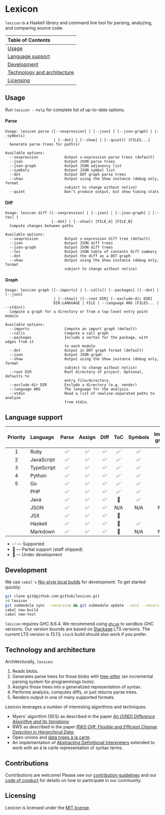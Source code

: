 # Lexicon

`lexicon` is a Haskell library and command line tool for parsing, analyzing, and comparing source code.

| Table of Contents |
| :------------- |
| [Usage](#usage) |
| [Language support](#language-support) |
| [Development](#development) |
| [Technology and architecture](#technology-and-architecture) |
| [Licensing](#licensing) |

## Usage

Run `lexicon --help` for complete list of up-to-date options.

#### Parse
```
Usage: lexicon parse ([--sexpression] | [--json] | [--json-graph] | [--symbols]
                      | [--dot] | [--show] | [--quiet]) [FILES...]
  Generate parse trees for path(s)

Available options:
  --sexpression            Output s-expression parse trees (default)
  --json                   Output JSON parse trees
  --json-graph             Output JSON adjacency list
  --symbols                Output JSON symbol list
  --dot                    Output DOT graph parse trees
  --show                   Output using the Show instance (debug only, format
                           subject to change without notice)
  --quiet                  Don't produce output, but show timing stats
   ```

#### Diff
```
Usage: lexicon diff ([--sexpression] | [--json] | [--json-graph] | [--toc] |
                     [--dot] | [--show]) [FILE_A] [FILE_B]
  Compute changes between paths

Available options:
  --sexpression            Output s-expression diff tree (default)
  --json                   Output JSON diff trees
  --json-graph             Output JSON diff trees
  --toc                    Output JSON table of contents diff summary
  --dot                    Output the diff as a DOT graph
  --show                   Output using the Show instance (debug only, format
                           subject to change without notice)
  ```

#### Graph
```
Usage: lexicon graph ([--imports] | [--calls]) [--packages] ([--dot] | [--json]
                      | [--show]) ([--root DIR] [--exclude-dir DIR]
                      DIR:LANGUAGE | FILE | --language ARG (FILES... | --stdin))
  Compute a graph for a directory or from a top-level entry point module

Available options:
  --imports                Compute an import graph (default)
  --calls                  Compute a call graph
  --packages               Include a vertex for the package, with edges from it
                           to each module
  --dot                    Output in DOT graph format (default)
  --json                   Output JSON graph
  --show                   Output using the Show instance (debug only, format
                           subject to change without notice)
  --root DIR               Root directory of project. Optional, defaults to
                           entry file/directory.
  --exclude-dir DIR        Exclude a directory (e.g. vendor)
  --language ARG           The language for the analysis.
  --stdin                  Read a list of newline-separated paths to analyze
                           from stdin.
```

## Language support

| Priority | Language       | Parse | Assign | Diff  | ToC | Symbols | Import graph | Call graph | Control flow graph |
| :---:    | :------------- | :---: | :---:  | :---: | :--:| :---:   | :---:        | :---:      | :---: |
| 1        | Ruby           | ✅     | ✅     | ✅    | ✅  | ✅      | ✅          | 🚧 | |
| 2        | JavaScript     | ✅     | ✅     | ✅    | ✅  | ✅      | ✅           | 🚧 | |
| 3        | TypeScript     | ✅     | ✅     | ✅    | ✅  | ✅      | ✅          | 🚧  | |
| 4        | Python         | ✅     | ✅     | ✅    | ✅  | ✅      | ✅           | 🚧 | |
| 5        | Go             | ✅     | ✅     | ✅    | ✅  | ✅      | ✅           | 🚧 | |
|          | PHP            | ✅     | ✅     | ✅    | ✅  | ✅      | | | |
|          | Java           | ✅     | ✅     | ✅    | 🔶  | ✅      |               | | |
|          | JSON           | ✅     | ✅     | ✅    | N/A | N/A     | N/A          | N/A| |
|          | JSX            | ✅     | ✅     | ✅    | 🔶  |         |              | | |
|          | Haskell        | ✅     | ✅     | ✅    | 🔶  |  ✅       |              | | |
|          | Markdown       | ✅     | ✅     | ✅    | 🔶  | N/A     | N/A          | N/A | &nbsp; |

* ✅ — Supported
* 🔶 — Partial support (staff shipped)
* 🚧 — Under development


## Development

We use `cabal's` [Nix-style local builds][nix] for development. To get started quickly:

```bash
git clone git@github.com:github/lexicon.git
cd lexicon
git submodule sync --recursive && git submodule update --init --recursive --force
cabal new-build
cabal new-test
```

`lexicon` requires GHC 8.6.4. We recommend using [`ghcup`][ghcup] to sandbox GHC versions. Our version bounds are based on [Stackage][stackage] LTS versions. The current LTS version is 13.13; `stack` build should also work if you prefer.

[nix]: https://www.haskell.org/cabal/users-guide/nix-local-build-overview.html
[stackage]: https://stackage.org
[ghcup]: https://www.haskell.org/ghcup/

## Technology and architecture

Architecturally, `lexicon`:
1. Reads blobs.
2. Generates parse trees for those blobs with [tree-sitter][tree-sitter] (an incremental parsing system for programmings tools).
3. Assigns those trees into a generalized representation of syntax.
4. Performs analysis, computes diffs, or just returns parse trees.
5. Renders output in one of many supported formats.

Lexicon leverages a number of interesting algorithms and techniques:

- Myers' algorithm (SES) as described in the paper [*An O(ND) Difference Algorithm and Its Variations*][SES]
- RWS as described in the paper [*RWS-Diff: Flexible and Efficient Change Detection in Hierarchical Data*][RWS].
- Open unions and [data types à la carte](http://www.cs.ru.nl/~W.Swierstra/Publications/DataTypesALaCarte.pdf).
- An implementation of [Abstracting Definitional Interpreters][adi] extended to work with an à la carte representation of syntax terms.

[SES]: http://www.xmailserver.org/diff2.pdf
[RWS]: https://db.in.tum.de/~finis/papers/RWS-Diff.pdf
[adi]: https://plum-umd.github.io/abstracting-definitional-interpreters/
[tree-sitter]: https://github.com/tree-sitter/tree-sitter

## Contributions

Contributions are welcome!  Please see our [contribution
guidelines](CONTRIBUTING.md) and our [code of conduct](CODE_OF_CONDUCT.md) for
details on how to participate in our community.

## Licensing

Lexicon is licensed under the [MIT license](LICENSE).
